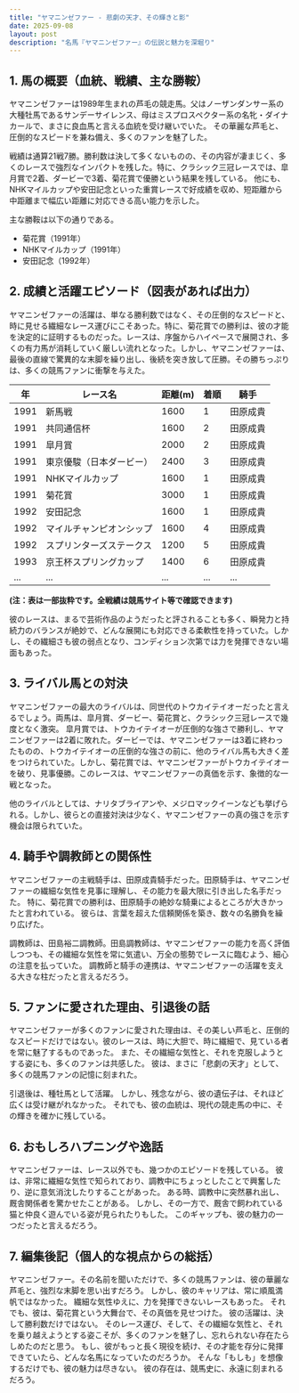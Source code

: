 ```yaml
---
title: "ヤマニンゼファー - 悲劇の天才、その輝きと影"
date: 2025-09-08
layout: post
description: "名馬『ヤマニンゼファー』の伝説と魅力を深堀り"
---
```


## 1. 馬の概要（血統、戦績、主な勝鞍）

ヤマニンゼファーは1989年生まれの芦毛の競走馬。父はノーザンダンサー系の大種牡馬であるサンデーサイレンス、母はミスプロスペクター系の名牝・ダイナカールで、まさに良血馬と言える血統を受け継いでいた。  その華麗な芦毛と、圧倒的なスピードを兼ね備え、多くのファンを魅了した。

戦績は通算21戦7勝。勝利数は決して多くないものの、その内容が凄まじく、多くのレースで強烈なインパクトを残した。特に、クラシック三冠レースでは、皐月賞で2着、ダービーで3着、菊花賞で優勝という結果を残している。  他にも、NHKマイルカップや安田記念といった重賞レースで好成績を収め、短距離から中距離まで幅広い距離に対応できる高い能力を示した。

主な勝鞍は以下の通りである。

* 菊花賞（1991年）
* NHKマイルカップ（1991年）
* 安田記念（1992年）


## 2. 成績と活躍エピソード（図表があれば出力）

ヤマニンゼファーの活躍は、単なる勝利数ではなく、その圧倒的なスピードと、時に見せる繊細なレース運びにこそあった。特に、菊花賞での勝利は、彼の才能を決定的に証明するものだった。レースは、序盤からハイペースで展開され、多くの有力馬が消耗していく厳しい流れとなった。しかし、ヤマニンゼファーは、最後の直線で驚異的な末脚を繰り出し、後続を突き放して圧勝。その勝ちっぷりは、多くの競馬ファンに衝撃を与えた。

| 年 | レース名             | 距離(m) | 着順 | 騎手      |
|---|----------------------|----------|------|------------|
| 1991 | 新馬戦               | 1600     | 1     | 田原成貴    |
| 1991 | 共同通信杯            | 1600     | 2     | 田原成貴    |
| 1991 | 皐月賞               | 2000     | 2     | 田原成貴    |
| 1991 | 東京優駿（日本ダービー）| 2400     | 3     | 田原成貴    |
| 1991 | NHKマイルカップ        | 1600     | 1     | 田原成貴    |
| 1991 | 菊花賞               | 3000     | 1     | 田原成貴    |
| 1992 | 安田記念             | 1600     | 1     | 田原成貴    |
| 1992 | マイルチャンピオンシップ| 1600     | 4     | 田原成貴    |
| 1992 | スプリンターズステークス| 1200     | 5     | 田原成貴    |
| 1993 | 京王杯スプリングカップ | 1400     | 6     | 田原成貴    |
| ... | ...                 | ...      | ...   | ...        |


**(注：表は一部抜粋です。全戦績は競馬サイト等で確認できます)**

彼のレースは、まるで芸術作品のようだったと評されることも多く、瞬発力と持続力のバランスが絶妙で、どんな展開にも対応できる柔軟性を持っていた。しかし、その繊細さも彼の弱点となり、コンディション次第では力を発揮できない場面もあった。


## 3. ライバル馬との対決

ヤマニンゼファーの最大のライバルは、同世代のトウカイテイオーだったと言えるでしょう。両馬は、皐月賞、ダービー、菊花賞と、クラシック三冠レースで幾度となく激突。  皐月賞では、トウカイテイオーが圧倒的な強さで勝利し、ヤマニンゼファーは2着に敗れた。ダービーでは、ヤマニンゼファーは3着に終わったものの、トウカイテイオーの圧倒的な強さの前に、他のライバル馬も大きく差をつけられていた。しかし、菊花賞では、ヤマニンゼファーがトウカイテイオーを破り、見事優勝。このレースは、ヤマニンゼファーの真価を示す、象徴的な一戦となった。

他のライバルとしては、ナリタブライアンや、メジロマックイーンなども挙げられる。しかし、彼らとの直接対決は少なく、ヤマニンゼファーの真の強さを示す機会は限られていた。


## 4. 騎手や調教師との関係性

ヤマニンゼファーの主戦騎手は、田原成貴騎手だった。田原騎手は、ヤマニンゼファーの繊細な気性を見事に理解し、その能力を最大限に引き出した名手だった。  特に、菊花賞での勝利は、田原騎手の絶妙な騎乗によるところが大きかったと言われている。  彼らは、言葉を超えた信頼関係を築き、数々の名勝負を繰り広げた。

調教師は、田島裕二調教師。田島調教師は、ヤマニンゼファーの能力を高く評価しつつも、その繊細な気性を常に気遣い、万全の態勢でレースに臨むよう、細心の注意を払っていた。  調教師と騎手の連携は、ヤマニンゼファーの活躍を支える大きな柱だったと言えるだろう。


## 5. ファンに愛された理由、引退後の話

ヤマニンゼファーが多くのファンに愛された理由は、その美しい芦毛と、圧倒的なスピードだけではない。彼のレースは、時に大胆で、時に繊細で、見ている者を常に魅了するものであった。  また、その繊細な気性と、それを克服しようとする姿にも、多くのファンは共感した。  彼は、まさに「悲劇の天才」として、多くの競馬ファンの記憶に刻まれた。

引退後は、種牡馬として活躍。  しかし、残念ながら、彼の遺伝子は、それほど広くは受け継がれなかった。  それでも、彼の血統は、現代の競走馬の中に、その輝きを確かに残している。


## 6. おもしろハプニングや逸話

ヤマニンゼファーは、レース以外でも、幾つかのエピソードを残している。  彼は、非常に繊細な気性で知られており、調教中にちょっとしたことで興奮したり、逆に意気消沈したりすることがあった。  ある時、調教中に突然暴れ出し、厩舎関係者を驚かせたことがある。  しかし、その一方で、厩舎で飼われている猫と仲良く遊んでいる姿が見られたりもした。  このギャップも、彼の魅力の一つだったと言えるだろう。


## 7. 編集後記（個人的な視点からの総括）

ヤマニンゼファー。その名前を聞いただけで、多くの競馬ファンは、彼の華麗な芦毛と、強烈な末脚を思い出すだろう。  しかし、彼のキャリアは、常に順風満帆ではなかった。  繊細な気性ゆえに、力を発揮できないレースもあった。  それでも、彼は、菊花賞という大舞台で、その真価を見せつけた。  彼の活躍は、決して勝利数だけではない。  そのレース運び、そして、その繊細な気性と、それを乗り越えようとする姿こそが、多くのファンを魅了し、忘れられない存在たらしめたのだと思う。  もし、彼がもっと長く現役を続け、その才能を存分に発揮できていたら、どんな名馬になっていたのだろうか。  そんな「もしも」を想像するだけでも、彼の魅力は尽きない。  彼の存在は、競馬史に、永遠に刻まれるだろう。

